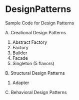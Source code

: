 DesignPatterns
==============

Sample Code for Design Patterns

A. Creational Design Patterns
  1. Abstract Factory
  2. Factory
  3. Builder
  4. Facade
  5. Singleton (5 flavors)

B. Structural Design Patterns
  1. Adapter

C. Behavioral Design Patterns
